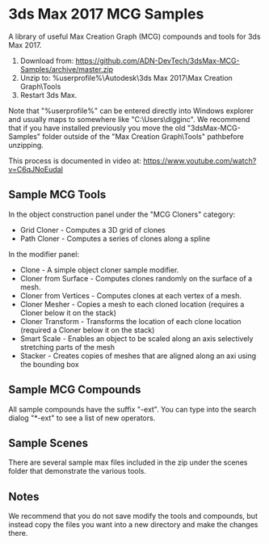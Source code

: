 # 3ds Max 2017 MCG Samples

A library of useful Max Creation Graph (MCG) compounds and tools for 3ds Max 2017.

1. Download from: https://github.com/ADN-DevTech/3dsMax-MCG-Samples/archive/master.zip
2. Unzip to: %userprofile%\Autodesk\3ds Max 2017\Max Creation Graph\Tools
3. Restart 3ds Max.

Note that "%userprofile%" can be entered directly into Windows explorer and usually maps to somewhere  like "C:\Users\digginc\". We recommend that if you have installed previously you move the old "3dsMax-MCG-Samples" folder outside of the "Max Creation Graph\Tools" pathbefore unzipping.  

This process is documented in video at: https://www.youtube.com/watch?v=C6qJNoEudaI 

## Sample MCG Tools

In the object construction panel under the "MCG Cloners" category:
* Grid Cloner - Computes a 3D grid of clones 
* Path Cloner - Computes a series of clones along a spline

In the modifier panel:
* Clone - A simple object cloner sample modifier.
* Cloner from Surface - Computes clones randomly on the surface of a mesh. 
* Cloner from Vertices - Computes clones at each vertex of a mesh.
* Cloner Mesher - Copies a mesh to each cloned location (requires a Cloner below it on the stack)
* Cloner Transform - Transforms the location of each clone location (required a Cloner below it on the stack) 
* Smart Scale - Enables an object to be scaled along an axis selectively stretching parts of the mesh 
* Stacker - Creates copies of meshes that are aligned along an axi using the bounding box

## Sample MCG Compounds

All sample compounds have the suffix "-ext". You can type into the search dialog "*-ext" to see a list of new operators. 

## Sample Scenes 

There are several sample max files included in the zip under the scenes folder  that demonstrate the various tools.

## Notes

We recommend that you do not save modify the tools and compounds, but instead copy the files you want into a new directory and make the changes there. 
